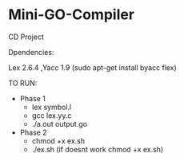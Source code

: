 # Mini-GO-Compiler
CD Project

Dpendencies:

Lex 2.6.4 ,Yacc 1.9 (sudo apt-get install byacc flex)

TO RUN:
* Phase 1
  * lex symbol.l
  * gcc lex.yy.c
  * ./a.out output.go
* Phase 2
  * chmod +x  ex.sh
  * ./ex.sh (if doesnt work  chmod +x  ex.sh)
